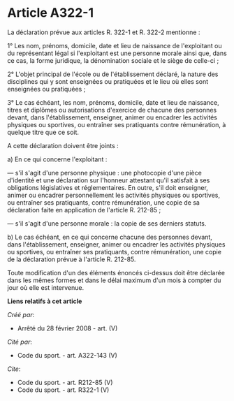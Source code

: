 # Article A322-1

La déclaration prévue aux articles R. 322-1 et R. 322-2 mentionne : 

1° Les nom, prénoms, domicile, date et lieu de naissance de l'exploitant ou du représentant légal si l'exploitant est une
personne morale ainsi que, dans ce cas, la forme juridique, la dénomination sociale et le siège de celle-ci ; 

2° L'objet principal de l'école ou de l'établissement déclaré, la nature des disciplines qui y sont enseignées ou pratiquées
et le lieu où elles sont enseignées ou pratiquées ; 

3° Le cas échéant, les nom, prénoms, domicile, date et lieu de naissance, titres et diplômes ou autorisations d'exercice de
chacune des personnes devant, dans l'établissement, enseigner, animer ou encadrer les activités physiques ou sportives, ou
entraîner ses pratiquants contre rémunération, à quelque titre que ce soit.

A cette déclaration doivent être joints : 

a) En ce qui concerne l'exploitant : 

― s'il s'agit d'une personne physique : une photocopie d'une pièce d'identité et une déclaration sur l'honneur attestant
qu'il satisfait à ses obligations législatives et réglementaires. En outre, s'il doit enseigner, animer ou encadrer
personnellement les activités physiques ou sportives, ou entraîner ses pratiquants, contre rémunération, une copie de sa
déclaration faite en application de l'article R. 212-85 ; 

― s'il s'agit d'une personne morale : la copie de ses derniers statuts. 

b) Le cas échéant, en ce qui concerne chacune des personnes devant, dans l'établissement, enseigner, animer ou encadrer les
activités physiques ou sportives, ou entraîner ses pratiquants, contre rémunération, une copie de la déclaration prévue à
l'article R. 212-85. 

Toute modification d'un des éléments énoncés ci-dessus doit être déclarée dans les mêmes formes et dans le délai maximum d'un
mois à compter du jour où elle est intervenue.

**Liens relatifs à cet article**

_Créé par_:

  - Arrêté du 28 février 2008 - art. (V)

_Cité par_:

  - Code du sport. - art. A322-143 (V)

_Cite_:

  - Code du sport. - art. R212-85 (V)
  - Code du sport. - art. R322-1 (V)
